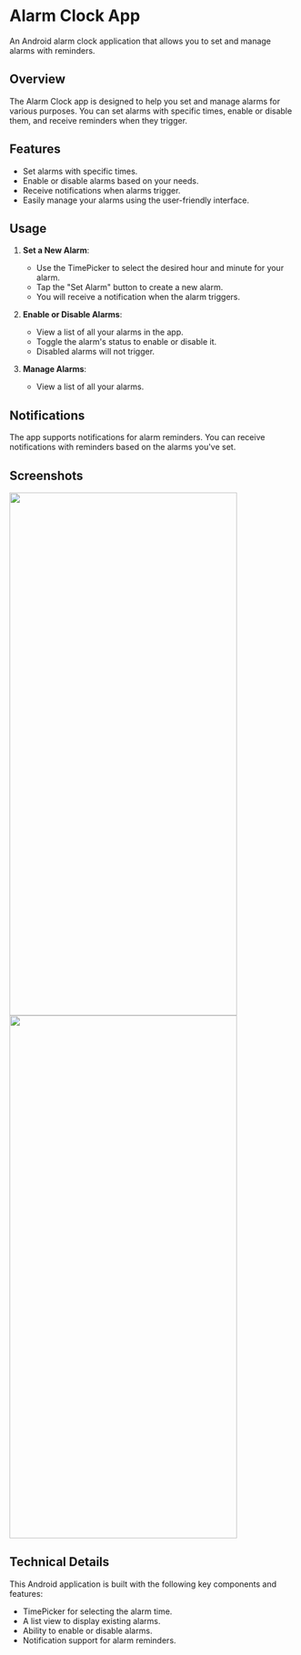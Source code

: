 # Alarm Clock App

An Android alarm clock application that allows you to set and manage alarms with reminders.

## Overview

The Alarm Clock app is designed to help you set and manage alarms for various purposes. You can set alarms with specific times, enable or disable them, and receive reminders when they trigger.

## Features

- Set alarms with specific times.
- Enable or disable alarms based on your needs.
- Receive notifications when alarms trigger.
- Easily manage your alarms using the user-friendly interface.

## Usage

1. **Set a New Alarm**:
   - Use the TimePicker to select the desired hour and minute for your alarm.
   - Tap the "Set Alarm" button to create a new alarm.
   - You will receive a notification when the alarm triggers.

2. **Enable or Disable Alarms**:
   - View a list of all your alarms in the app.
   - Toggle the alarm's status to enable or disable it.
   - Disabled alarms will not trigger.

3. **Manage Alarms**:
   - View a list of all your alarms.

## Notifications

The app supports notifications for alarm reminders. You can receive notifications with reminders based on the alarms you've set.

## Screenshots

<img src="https://github.com/17kowshik/codsoft_task3_Alarm_App/assets/114803937/f07c08f8-6160-4bc6-9ba6-0489dbc65c84" width="400" height="920">
<img src="https://github.com/17kowshik/codsoft_task3_Alarm_App/assets/114803937/c0041e60-15bc-4c73-95da-70ccbc59525a" width="400" height="920">

## Technical Details

This Android application is built with the following key components and features:

- TimePicker for selecting the alarm time.
- A list view to display existing alarms.
- Ability to enable or disable alarms.
- Notification support for alarm reminders.
